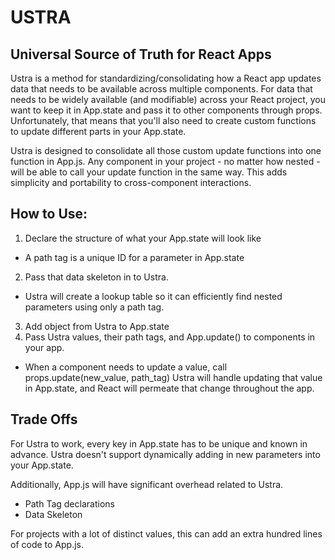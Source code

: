 # USTRA
## Universal Source of Truth for React Apps

Ustra is a method for standardizing/consolidating how a React app updates data that needs to be available across multiple components.
For data that needs to be widely available (and modifiable) across your React project, you want to keep it in App.state and pass it to other components through props.
Unfortunately, that means that you'll also need to create custom functions to update different parts in your App.state.

Ustra is designed to consolidate all those custom update functions into one function in App.js.
Any component in your project - no matter how nested - will be able to call your update function in the same way. This adds simplicity and portability to cross-component interactions.


## How to Use:

1. Declare the structure of what your App.state will look like  
  - A path tag is a unique ID for a parameter in App.state

2. Pass that data skeleton in to Ustra.
  - Ustra will create a lookup table so it can efficiently find nested parameters using only a path tag.

3. Add object from Ustra to App.state
4. Pass Ustra values, their path tags, and App.update() to components in your app.
  - When a component needs to update a value, call props.update(new_value, path_tag)
    Ustra will handle updating that value in App.state, and React will permeate that change throughout the app.


## Trade Offs
For Ustra to work, every key in App.state has to be unique and known in advance.
Ustra doesn't support dynamically adding in new parameters into your App.state.

Additionally, App.js will have significant overhead related to Ustra.
 - Path Tag declarations
 - Data Skeleton

For projects with a lot of distinct values, this can add an extra hundred lines of code to App.js.
